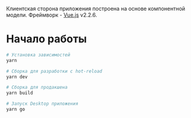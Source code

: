 Клиентская сторона приложения построена на основе компонентной модели.
Фреймворк - [Vue.js](https://ru.vuejs.org) v2.2.6.  

# Начало работы

``` bash
# Установка зависимостей
yarn

# Сборка для разработки с hot-reload
yarn dev

# Сборка для продакшена
yarn build

# Запуск Desktop приложения
yarn go
```